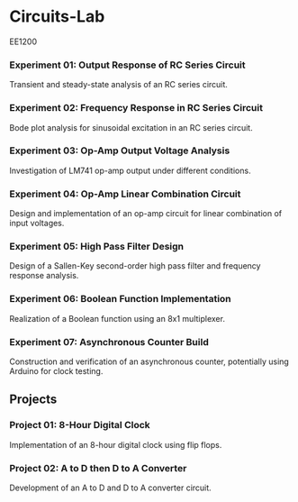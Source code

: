 # Circuits-Lab
EE1200

### Experiment 01: Output Response of RC Series Circuit

Transient and steady-state analysis of an RC series circuit.

### Experiment 02: Frequency Response in RC Series Circuit

Bode plot analysis for sinusoidal excitation in an RC series circuit.

### Experiment 03: Op-Amp Output Voltage Analysis

Investigation of LM741 op-amp output under different conditions.

### Experiment 04: Op-Amp Linear Combination Circuit

Design and implementation of an op-amp circuit for linear combination of input voltages.

### Experiment 05: High Pass Filter Design

Design of a Sallen-Key second-order high pass filter and frequency response analysis.

### Experiment 06: Boolean Function Implementation

Realization of a Boolean function using an 8x1 multiplexer.

### Experiment 07: Asynchronous Counter Build

Construction and verification of an asynchronous counter, potentially using Arduino for clock testing.

## Projects

### Project 01: 8-Hour Digital Clock

Implementation of an 8-hour digital clock using flip flops.

### Project 02: A to D then D to A Converter

Development of an A to D and D to A converter circuit.
